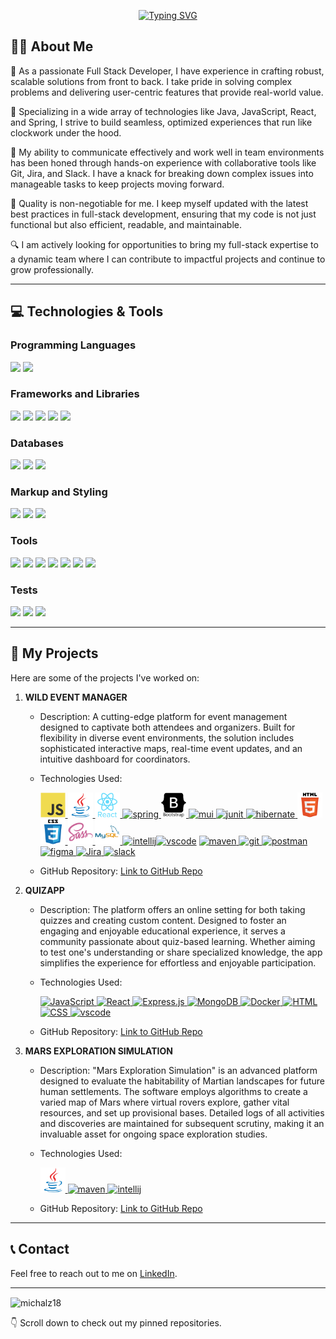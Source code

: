 <div align="center">

[![Typing SVG](https://readme-typing-svg.demolab.com?font=Fira+Code&size=25&duration=3500&pause=1000&center=true&vCenter=true&repeat=false&random=false&width=750&height=80&lines=%F0%9F%91%8B+Hi%2C+I'm+Micha%C5%82+Zuzak+-+Full+Stack+Developer)](https://git.io/typing-svg)

</div>


## 👨‍💼 About Me

🚀 As a passionate Full Stack Developer, I have experience in crafting robust, scalable solutions from front to back. I take pride in solving complex problems and delivering user-centric features that provide real-world value.

🌱 Specializing in a wide array of technologies like Java, JavaScript, React, and Spring, I strive to build seamless, optimized experiences that run like clockwork under the hood.

👯 My ability to communicate effectively and work well in team environments has been honed through hands-on experience with collaborative tools like Git, Jira, and Slack. I have a knack for breaking down complex issues into manageable tasks to keep projects moving forward.

🌟 Quality is non-negotiable for me. I keep myself updated with the latest best practices in full-stack development, ensuring that my code is not just functional but also efficient, readable, and maintainable.

🔍 I am actively looking for opportunities to bring my full-stack expertise to a dynamic team where I can contribute to impactful projects and continue to grow professionally.

---

## 💻 Technologies & Tools

### Programming Languages
<img src="https://img.shields.io/badge/Java-ED8B00?style=for-the-badge&logo=java&logoColor=white"/> <img src="https://img.shields.io/badge/JavaScript-F7DF1E?style=for-the-badge&logo=javascript&logoColor=black"/>

### Frameworks and Libraries
<img src="https://img.shields.io/badge/Spring-6DB33F?style=for-the-badge&logo=spring&logoColor=white"/> <img src="https://img.shields.io/badge/Hibernate-59666C?style=for-the-badge&logo=hibernate&logoColor=white"/> <img src="https://img.shields.io/badge/React-61DAFB?style=for-the-badge&logo=react&logoColor=black"/> <img src="https://img.shields.io/badge/Express.js-000000?style=for-the-badge&logo=express&logoColor=white"/> <img src="https://img.shields.io/badge/TypeScript-3178C6?style=for-the-badge&logo=typescript&logoColor=white"/>

### Databases
<img src="https://img.shields.io/badge/MongoDB-4EA94B?style=for-the-badge&logo=mongodb&logoColor=white"/> <img src="https://img.shields.io/badge/MySQL-00000F?style=for-the-badge&logo=mysql&logoColor=white"/> <img src="https://img.shields.io/badge/Postgres-316192?style=for-the-badge&logo=postgresql&logoColor=white"/>

### Markup and Styling
<img src="https://img.shields.io/badge/HTML-239120?style=for-the-badge&logo=html5&logoColor=white"/> <img src="https://img.shields.io/badge/CSS-264de4?style=for-the-badge&logo=css3&logoColor=white"/> <img src="https://img.shields.io/badge/MaterialUI-0081CB?style=for-the-badge&logo=material-ui&logoColor=white"/>

###  Tools
<img src="https://img.shields.io/badge/Docker-2496ED?style=for-the-badge&logo=docker&logoColor=white"/> <img src="https://img.shields.io/badge/Git-F05032?style=for-the-badge&logo=git&logoColor=white"/> <img src="https://img.shields.io/badge/Postman-FF6C37?style=for-the-badge&logo=postman&logoColor=white"/> <img src="https://img.shields.io/badge/Swagger-85EA2D?style=for-the-badge&logo=swagger&logoColor=white"/> <img src="https://img.shields.io/badge/Jira-0052CC?style=for-the-badge&logo=Jira&logoColor=white"/> <img src="https://img.shields.io/badge/Slack-4A154B?style=for-the-badge&logo=slack&logoColor=white"/> <img src="https://img.shields.io/badge/Figma-F24E1E?style=for-the-badge&logo=figma&logoColor=white"/>

### Tests
<img src="https://img.shields.io/badge/Jest-C21325?style=for-the-badge&logo=jest&logoColor=white"/> <img src="https://img.shields.io/badge/Selenium-43B02A?style=for-the-badge&logo=selenium&logoColor=white"/> <img src="https://img.shields.io/badge/JUnit5-25A162?style=for-the-badge&logo=junit5&logoColor=white"/>


---

## 🚀 My Projects

Here are some of the projects I've worked on:

1. **WILD EVENT MANAGER**
   - Description: A cutting-edge platform for event management designed to captivate both attendees and organizers. Built for flexibility in diverse event environments, the solution includes sophisticated interactive maps, real-time event updates, and an intuitive dashboard for coordinators.
   - Technologies Used:
  
      <a  href="https://developer.mozilla.org/en-US/docs/Web/JavaScript"  target="_blank"  rel="noreferrer">  <img  src="https://raw.githubusercontent.com/devicons/devicon/master/icons/javascript/javascript-original.svg"  alt="javascript"  width="40"  height="40"/>  </a>  <a  href="https://www.java.com/"  target="_blank"  rel="noreferrer">  <img  src="https://raw.githubusercontent.com/devicons/devicon/master/icons/java/java-original.svg"  alt="java"  width="40"  height="40"/>  </a>
      <a  href="https://reactjs.org/"  target="_blank"  rel="noreferrer">  <img  src="https://raw.githubusercontent.com/devicons/devicon/master/icons/react/react-original-wordmark.svg"  alt="react"  width="40"  height="40"/>  </a> <a  href="https://spring.io/"  target="_blank"  rel="noreferrer">  <img  src="https://www.vectorlogo.zone/logos/springio/springio-icon.svg"  alt="spring"  width="40"  height="40"/>  </a> <a  href="https://getbootstrap.com/"  target="_blank"  rel="noreferrer">  <img  src="https://raw.githubusercontent.com/devicons/devicon/master/icons/bootstrap/bootstrap-plain-wordmark.svg"  alt="bootstrap"  width="40"  height="40"/>  </a> <a href="https://mui.com/" target="_blank" rel="noreferrer">  <img src="https://mui.com/static/logo.svg" alt="mui" width="40" height="40"/>  </a><a  href="https://junit.org/"  target="_blank"  rel="noreferrer">  <img  src="https://user-images.githubusercontent.com/25181517/117533873-484d4480-afef-11eb-9fad-67c8605e3592.png"  alt="junit"  width="40"  height="40"/>  </a><a href="https://hibernate.org/" target="_blank" rel="noreferrer">  <img src="https://camo.githubusercontent.com/3ea77eb9427a697d466903daa2c896a403b87e700854e7913a2c5a4e1cd43c9d/68747470733a2f2f68696265726e6174652e6f72672f696d616765732f68696265726e6174655f69636f6e5f7768697465626b672e737667" alt="hibernate" width="40" height="40"/>
      </a><a href="https://www.w3.org/html/" target="_blank" rel="noreferrer"> <img src="https://raw.githubusercontent.com/devicons/devicon/master/icons/html5/html5-original-wordmark.svg" alt="html5" width="40" height="40"/> </a><a href="https://www.w3schools.com/css/" target="_blank" rel="noreferrer"> <img src="https://raw.githubusercontent.com/devicons/devicon/master/icons/css3/css3-original-wordmark.svg" alt="css3" width="40" height="40"/> </a> <a  href="https://sass-lang.com/"  target="_blank"  rel="noreferrer">  <img  src="https://raw.githubusercontent.com/devicons/devicon/master/icons/sass/sass-original.svg"  alt="sass"  width="40"  height="40"/>  </a><a  href="https://www.mysql.com/"  target="_blank"  rel="noreferrer">  <img  src="https://raw.githubusercontent.com/devicons/devicon/master/icons/mysql/mysql-original-wordmark.svg"  alt="mysql"  width="40"  height="40"/>  </a><a href="https://www.jetbrains.com/idea/" target="_blank" rel="noreferrer"><img src="https://user-images.githubusercontent.com/106514210/249443483-11186d9a-8e05-4639-bce9-409ff13f2b78.png" alt="intellij" width="40" height="40"/></a><a href="https://code.visualstudio.com/" target="_blank" rel="noreferrer"><img src="https://cdn.worldvectorlogo.com/logos/visual-studio-code-1.svg" alt="vscode" width="40" height="40"/></a>
      <a href="https://maven.apache.org/" target="_blank" rel="noreferrer">  <img src="https://user-images.githubusercontent.com/106514210/249441977-4208f75d-3be8-463a-aac8-40ceb9410fbd.png" alt="maven" width="40" height="40"/>  </a><a href="https://git-scm.com/" target="_blank" rel="noreferrer"> <img src="https://www.vectorlogo.zone/logos/git-scm/git-scm-icon.svg" alt="git" width="40" height="40"/> </a><a  href="https://postman.com/"  target="_blank"  rel="noreferrer">  <img  src="https://www.vectorlogo.zone/logos/getpostman/getpostman-icon.svg"  alt="postman"  width="40"  height="40"/>  </a><a  href="https://www.figma.com/"  target="_blank"  rel="noreferrer">  <img  src="https://www.vectorlogo.zone/logos/figma/figma-icon.svg"  alt="figma"  width="40"  height="40"/>  </a><a  href="https://www.atlassian.com/software/jira"  target="_blank"  rel="noreferrer">  <img  src="https://user-images.githubusercontent.com/106514210/249443274-6bef2a78-4833-4cf7-af1a-308f97df4940.png"  alt="Jira"  width="40"  height="40"/>  </a><a href="https://slack.com/" target="_blank" rel="noreferrer">  <img src="https://cdn.worldvectorlogo.com/logos/slack-new-logo.svg" alt="slack" width="40" height="40"/>  </a>

    - GitHub Repository: [Link to GitHub Repo](URL)

3. **QUIZAPP**
   - Description: The platform offers an online setting for both taking quizzes and creating custom content. Designed to foster an engaging and enjoyable educational experience, it serves a community passionate about quiz-based learning. Whether aiming to test one's understanding or share specialized knowledge, the app simplifies the experience for effortless and enjoyable participation.
   - Technologies Used:
   
      <a href="https://www.javascript.com/" target="_blank" rel="noreferrer">
        <img src="https://cdn.jsdelivr.net/gh/devicons/devicon/icons/javascript/javascript-original.svg" alt="JavaScript" width="40" height="40"/>
      </a>
      <a href="https://reactjs.org/" target="_blank" rel="noreferrer">
        <img src="https://cdn.jsdelivr.net/gh/devicons/devicon/icons/react/react-original-wordmark.svg" alt="React" width="40" height="40"/>
      </a>
      <a href="https://expressjs.com/" target="_blank" rel="noreferrer">
        <img src="https://cdn.jsdelivr.net/gh/devicons/devicon/icons/express/express-original-wordmark.svg" alt="Express.js" width="40" height="40"/>
      </a>
      <a href="https://www.mongodb.com/" target="_blank" rel="noreferrer">
        <img src="https://cdn.jsdelivr.net/gh/devicons/devicon/icons/mongodb/mongodb-original-wordmark.svg" alt="MongoDB" width="40" height="40"/>
      </a>
      <a href="https://www.docker.com/" target="_blank" rel="noreferrer">
        <img src="https://cdn.jsdelivr.net/gh/devicons/devicon/icons/docker/docker-original-wordmark.svg" alt="Docker" width="40" height="40"/>
      </a>
      <a href="https://www.w3.org/html/" target="_blank" rel="noreferrer">
        <img src="https://cdn.jsdelivr.net/gh/devicons/devicon/icons/html5/html5-original-wordmark.svg" alt="HTML" width="40" height="40"/>
      </a>
      <a href="https://www.w3.org/Style/CSS/Overview.en.html" target="_blank" rel="noreferrer">
        <img src="https://cdn.jsdelivr.net/gh/devicons/devicon/icons/css3/css3-original-wordmark.svg" alt="CSS" width="40" height="40"/>
      </a>
      <a href="https://code.visualstudio.com/" target="_blank" rel="noreferrer"><img src="https://cdn.worldvectorlogo.com/logos/visual-studio-code-1.svg" alt="vscode" width="40" height="40"/></a>

    - GitHub Repository: [Link to GitHub Repo](URL)

4. **MARS EXPLORATION SIMULATION**
   - Description: "Mars Exploration Simulation" is an advanced platform designed to evaluate the habitability of Martian landscapes for future human settlements. The software employs algorithms to create a varied map of Mars where virtual rovers explore, gather vital resources, and set up provisional bases. Detailed logs of all activities and discoveries are maintained for subsequent scrutiny, making it an invaluable asset for ongoing space exploration studies.
   - Technologies Used:
   
      <a  href="https://www.java.com/"  target="_blank"  rel="noreferrer">  <img  src="https://raw.githubusercontent.com/devicons/devicon/master/icons/java/java-original.svg"  alt="java"  width="40"  height="40"/>  </a> 
      <a href="https://maven.apache.org/" target="_blank" rel="noreferrer">  <img src="https://user-images.githubusercontent.com/106514210/249441977-4208f75d-3be8-463a-aac8-40ceb9410fbd.png" alt="maven" width="40" height="40"/> </a>
      <a href="https://junit.org/junit5/" target="_blank" rel="noreferrer"> </a>
      <a href="https://www.jetbrains.com/idea/" target="_blank" rel="noreferrer"><img src="https://user-images.githubusercontent.com/106514210/249443483-11186d9a-8e05-4639-bce9-409ff13f2b78.png" alt="intellij" width="40" height="40"/></a>
    - GitHub Repository: [Link to GitHub Repo](URL)


---

## 📞 Contact

Feel free to reach out to me on [LinkedIn](www.linkedin.com/in/michał-zuzak-2a8969295).

---
<p><img align="center" src="https://github-readme-streak-stats.herokuapp.com/?user=michalz18&" alt="michalz18" /></p>

👇 Scroll down to check out my pinned repositories.

